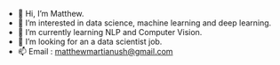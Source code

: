 - 👋 Hi, I’m Matthew.
- 👀 I’m interested in data science, machine learning and deep learning.
- 🌱 I’m currently learning NLP and Computer Vision.
- 💞️ I’m looking for an a data scientist job.
- 📫 Email : matthewmartianush@gmail.com

<!---
MatthewMH/MatthewMH is a ✨ special ✨ repository because its `README.md` (this file) appears on your GitHub profile.
You can click the Preview link to take a look at your changes.
--->

